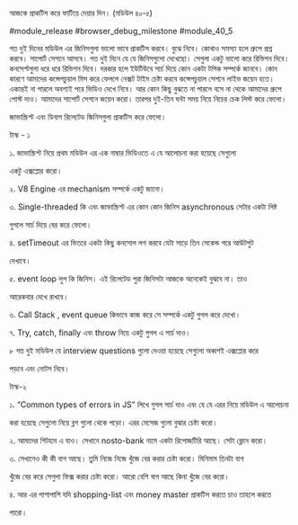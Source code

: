 আজকে প্রাকটিস করে ফাটিয়ে দেয়ার দিন। (মডিউল ৪০-৫)

#module_release #browser_debug_milestone #module_40_5



গত দুই দিনের মডিউল এর জিনিসগুলা ভালো ভাবে প্রাকটিস করবে। বুঝে নিবে। কোথাও সমস্যা হলে গ্রুপে প্রশ্ন করবে। সাপোর্ট সেশনে আসবে। গত দুই দিনে যে যে জিনিসগুলো দেখেছো। সেগুলা একটু ভালো করে রিভিশন দিবে। কনসেপ্টগুলা ধরে ধরে রিভিশন দিবে। দরকার হলে ইউটিউবে সার্চ দিয়ে কোন একটা টপিক সম্পর্কে জানবে। কোন কারণে আমাদের কন্সেপচুয়াল মিস করে ফেললে নেক্সট টাইম চেষ্টা করবে কন্সেপচুয়াল সেশনে লাইভ জয়েন হতে। একান্তই না পারলে অবশ্যই পরে ভিডিও দেখে নিবে। আর কোন কিছু বুঝতে না পারলে বসে না থেকে আমাদের গ্রুপে পোস্ট দাও। আমাদের সাপোর্ট সেশনে জয়েন করো। তারপর দুই-তিন ঘন্টা সময় নিয়ে নিচের চেক লিস্ট করে ফেলো। 



জাভাস্ক্রিপ্ট এবং ডিবাগ রিলেটেড জিনিসগুলা প্রাকটিস করে ফেলো।  



টাস্ক - ১



১. জাভাস্ক্রিপ্ট নিয়ে প্রথম মডিউল এর এক নাম্বার ভিডিওতে এ যে আলোচনা করা হয়েছে সেগুলো 

 একটু এক্সপ্লোর করো।

২. V8 Engine এর mechanism সম্পর্কে একটু জানো।

৩. Single-threaded কি এবং জাভাস্ক্রিপ্ট এর কোন কোন জিনিস asynchronous সেটার একটা লিষ্ট  

   গুগলে সার্চ দিয়ে বের করে ফেলো। 

৪. setTimeout এর ভিতরে একটা কিছু কনসোল লগ করবে যেটা সাড়ে তিন সেকেন্ড পরে আউটপুট 

   দেখাবে।

৫. event loop লুপ কি জিনিস। এই রিলেটেড পুরা জিনিসটা আজকে অনেকেই বুঝবে না। তাও 

  আরেকবার দেখে রাখবে।

৬. Call Stack , event queue কিভাবে কাজ করে সে সম্পর্কে একটু গুগল করে দেখো।

৭. Try, catch, finally এবং throw নিয়ে একটু গুগল এ সার্চ দাও।

৮ গত দুই মডিউল যে interview questions গুলো দেওয়া হয়েছে সেগুলো অব্বশই এক্সপ্লোর করে  

  পড়বে এবং নোটস নিবে।





টাস্ক-২



১. “Common types of errors in JS” লিখে গুগল সার্চ দাও এবং যে যে এরর নিয়ে মডিউল এ আলোচনা 

   করা হয়েছে সেগুলো নিয়ে ব্লগ গুলো থেকে পড়ো। এরর মেসেজ গুলো বুঝার চেষ্টা করো।



২. আমাদের গিটহাব এ যাও। সেখানে nosto-bank নামে একটা রিপোজটিরি আছে। সেটা ক্লোন করো। 



৩. সেখানেও কী কী বাগ আছে। তুমি নিজে নিজে খুঁজে বের করার চেষ্টা করো। মিনিমাম তিনটা বাগ 

  খুঁজে বের করে সেগুলা ফিক্স করার চেষ্টা করো। আরো বেশি বাগ আছে কিনা খুঁজে বের করো। 



৪. আর এর পাশাপাশি যদি shopping-list এবং money master প্রাকটিস করতে চাও তাহলে করতে  

  পারো।






